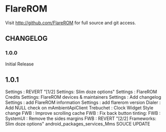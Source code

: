 FlareROM
===============

Visit http://github.com/FlareROM for full source and git access.

CHANGELOG
---------

### 1.0.0
Initial Release

## 1.0.1
Settings : REVERT "[1/2] Settings: Slim doze options"
Settings : FlareROM Credits
Settings: FlareROM devices & maintainers
Settings : Add changelog
Settings : add FlareROM information
Settings : add flarerom version
Dialer : Add NULL check on mAmbientApiClient
Trebuchet : Clock Widget Style change
FWB : Improve scrolling cache
FWB : Fix back button tinting:
FWB : SystemUI : Remove the sides margins
FWB : REVERT "[2/2] Frameworks: Slim doze options"
android_packages_services_Mms SOUCE UPDATE
